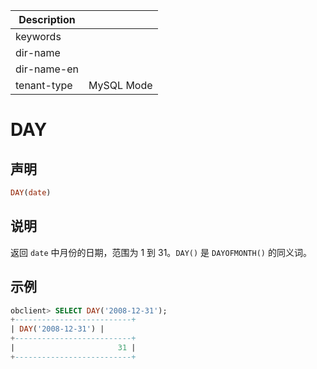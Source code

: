 | Description   |                 |
|---------------|-----------------|
| keywords      |                 |
| dir-name      |                 |
| dir-name-en   |                 |
| tenant-type   | MySQL Mode      |

# DAY

## 声明

```sql
DAY(date)
```

## 说明

返回 `date` 中月份的日期，范围为 1 到 31。`DAY()` 是 `DAYOFMONTH()` 的同义词。

## 示例

```sql
obclient> SELECT DAY('2008-12-31');
+--------------------------+
| DAY('2008-12-31') |
+--------------------------+
|                       31 |
+--------------------------+
```
